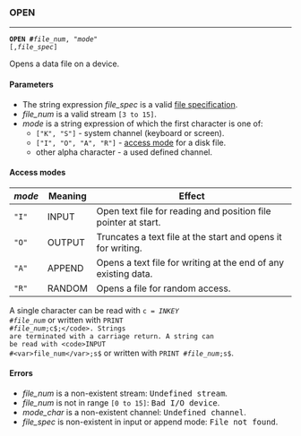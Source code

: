 ### OPEN
***
<code><b>OPEN #</b><var>file_num</var>, "<var>mode</var>" [,<var>file_spec</var>]</code>

Opens a data file on a device.

#### Parameters
* The string expression <var>file_spec</var> is a valid [file specification](#file-specification).
* <var>file_num</var> is a valid stream `[3 to 15]`.
* <var>mode</var> is a string expression of which the first character is one of:
  * `["K", "S"]` - system channel (keyboard or screen).
  * `["I", "O", "A", "R"]` - [access mode](#access-modes) for a disk file.
  * other alpha character - a used defined channel.

#### Access modes

<var>mode</var> | Meaning | Effect
-----|---------|----------------------------------------------------------------
`"I"`  | INPUT   | Open text file for reading and position file pointer at start.
`"O"`  | OUTPUT  | Truncates a text file at the start and opens it for writing.
`"A"`  | APPEND  | Opens a text file for writing at the end of any existing data.
`"R"`  | RANDOM  | Opens a file for random access.

A single character can be read with <code>c$=INKEY$ #<var>file_num</var></code> or written with
<code>PRINT #<var>file_num</var>;c$;</code>. Strings are terminated with a carriage return. A string can
be read with <code>INPUT #<var>file_num</var>;s$</code> or written with <code>PRINT #<var>file_num</var>;s$</code>.

#### Errors

* <var>file_num</var> is a non-existent stream: <samp>Undefined stream</samp>.
* <var>file_num</var> is not in range `[0 to 15]`: <samp>Bad I/O device</samp>.
* <var>mode_char</var> is a non-existent channel: <samp>Undefined channel</samp>.
* <var>file_spec</var> is non-existent in input or append mode: <samp>File not found</samp>.




